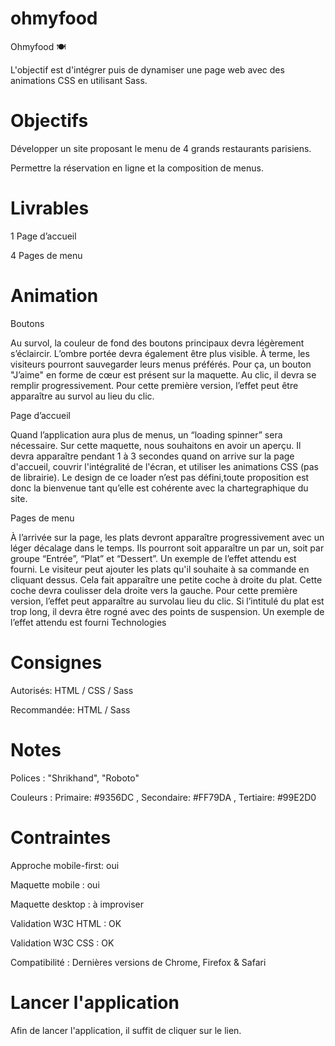 # ohmyfood

Ohmyfood 🍽

L'objectif est d'intégrer puis de dynamiser une page web avec des animations CSS en utilisant Sass.

# Objectifs

Développer un site proposant le menu de 4 grands restaurants parisiens.

Permettre la réservation en ligne et la composition de menus.


# Livrables

1 Page d’accueil

4 Pages de menu


# Animation

Boutons

Au survol, la couleur de fond des boutons principaux devra légèrement s’éclaircir. L’ombre portée devra également être plus visible. À terme, les visiteurs pourront sauvegarder leurs menus préférés. Pour ça, un bouton "J’aime" en forme de cœur est présent sur la maquette. Au clic, il devra se remplir progressivement. Pour cette première version, l’effet peut être apparaître au survol au lieu du clic.

Page d’accueil

Quand l’application aura plus de menus, un “loading spinner” sera nécessaire. Sur cette maquette, nous souhaitons en avoir un aperçu. Il devra apparaître pendant 1 à 3 secondes quand on arrive sur la page d'accueil, couvrir l'intégralité de l'écran, et utiliser les animations CSS (pas de librairie). Le design de ce loader n’est pas défini,toute proposition est donc la bienvenue tant qu’elle est cohérente avec la chartegraphique du site.

Pages de menu

À l’arrivée sur la page, les plats devront apparaître progressivement avec un léger décalage dans le temps. Ils pourront soit apparaître un par un, soit par groupe “Entrée”, “Plat” et “Dessert”. Un exemple de l’effet attendu est fourni. Le visiteur peut ajouter les plats qu'il souhaite à sa commande en cliquant dessus. Cela fait apparaître une petite coche à droite du plat. Cette coche devra coulisser dela droite vers la gauche. Pour cette première version, l’effet peut apparaître au survolau lieu du clic. Si l’intitulé du plat est trop long, il devra être rogné avec des points de suspension. Un exemple de l’effet attendu est fourni Technologies


# Consignes

Autorisés: HTML / CSS / Sass

Recommandée: HTML / Sass


# Notes

Polices : "Shrikhand", "Roboto"

Couleurs : Primaire: #9356DC , Secondaire: #FF79DA , Tertiaire: #99E2D0


# Contraintes

Approche mobile-first: oui

Maquette mobile : oui

Maquette desktop : à improviser

Validation W3C HTML : OK

Validation W3C CSS : OK

Compatibilité : Dernières versions de Chrome, Firefox & Safari

# Lancer l'application
Afin de lancer l'application, il suffit de cliquer sur le lien.

